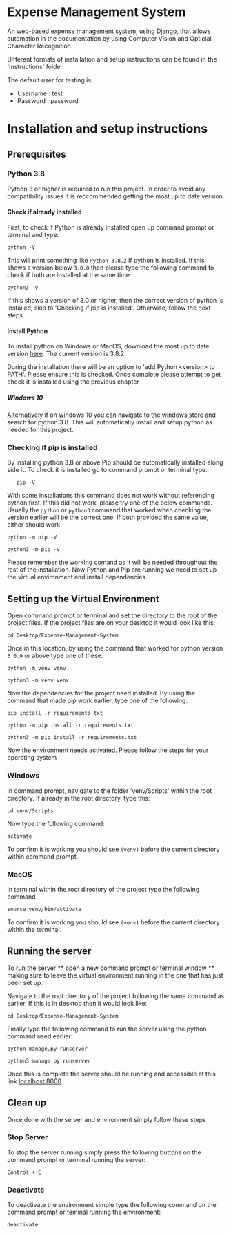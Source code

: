 # Expense Management System

An web-based expense management system, using Django, that allows automation in the documentation by using Computer Vision and Opticial Character Recognition.

Different formats of installation and setup instructions can be found in the 'Instructions' folder.

The default user for testing is:

-  Username : test
-  Password : password



# Installation and setup instructions

## Prerequisites

### Python 3.8

Python 3 or higher is required to run this project. In order to avoid any compatibility issues it is reccommended getting the most up to date version.

#### Check if already installed

First, to check if Python is already installed open up command prompt or terminal and type:
```
python -V
```

This will print something like ``` Python 3.8.2 ``` if python is installed.
If this shows a version below ``` 3.0.0 ``` then please type the following 
command to check if both are installed at the same time:
```
python3 -V 
```
If this shows a version of 3.0 or higher, then the correct version of python is
installed, skip to 'Checking if pip is installed'. Otherwise, follow the next
steps.

#### Install Python

To install python on Windows or MacOS, download the most up to date version 
[here](https://www.python.org/downloads/). The current version is 3.8.2.

During the installation there will be an option to 
'add Python \<version\> to PATH'. Please ensure this is checked.
Once complete please attempt to get check it is installed using the previous 
chapter

##### Windows 10

Alternatively if on windows 10 you can navigate to the windows store and search 
for python 3.8. This will automatically install and setup python as needed for 
this project.


### Checking if pip is installed

By installing python 3.8 or above Pip should be automatically installed along 
side it. To check it is installed go to command prompt or terminal type:
```
   pip -V
```
With some installations this command does not work without referencing python 
first. If this did not work, please try one of the below commands. Usually the 
```python``` or ```python3``` command that worked when checking the version 
earlier will be the correct one. If both provided the same value, either should
work.
```
python -m pip -V

python3 -m pip -V
```
Please remember the working comand as it will be needed throughout the 
rest of the installation.
Now Python and Pip are running we need to set up the virtual environment and
install dependencies.


## Setting up the Virtual Environment

Open command prompt or terminal and set the directory to the root of the project
files. If the project files are on your desktop it would look like this:
```
cd Desktop/Expense-Management-System
```

Once in this location, by using the command that worked for python version 
``` 3.0.0 ``` or above type one of these:

```
python -m venv venv

python3 -m venv venv
```

Now the dependencies for the project need installed. By using the command that
made pip work earlier, type one of the following:

```
pip install -r requirements.txt

python -m pip install -r requirements.txt

python3 -m pip install -r requirements.txt

```
Now the environment needs activated. Please follow the steps for your operating
system

### Windows

In command prompt, navigate to the folder 'venv/Scripts' within the root
directory. If already in the root directory, type this:
``` 
cd venv/Scripts
```
Now type the following command:
```
activate 
```
To confirm it is working you should see ```(venv)``` before the current
directory within command prompt.


### MacOS 

In terminal within the root directory of the project type the following command
```
source venv/bin/activate
```
To confirm it is working you should see ```(venv)``` before the current
directory within the terminal.

## Running the server

To run the server ** open a new command prompt or terminal window ** making sure
to leave the virtual environment running in the one that has just been set up.

Navigate to the root directory of the project following the same command as
earlier. If this is in desktop then it would look like:

```
cd Desktop/Expense-Management-System
```

Finally type the following command to run the server using the python command
used earlier:

``` 
python manage.py runserver

python3 manage.py runserver
```

Once this is complete the server should be running and accessible at this link
[localhost:8000](localhost:8000)


## Clean up

Once done with the server and environment simply follow these steps

### Stop Server

To stop the server running simply press the following buttons on the command
prompt or terminal running the server:

```  
Control + C
```

### Deactivate

To deactivate the environment simple type the following command on the command
prompt or teminal running the environment:

```
deactivate
```



